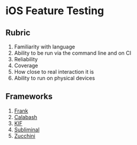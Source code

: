 # iOS Feature Testing

## Rubric

1. Familiarity with language
1. Ability to be run via the command line and on CI
1. Reliability
1. Coverage
1. How close to real interaction it is
1. Ability to run on physical devices

## Frameworks

1. [Frank](http://www.testingwithfrank.com)
1. [Calabash](https://github.com/calabash/calabash-ios)
1. [KIF](https://github.com/kif-framework/KIF)
1. [Subliminal](https://github.com/inkling/Subliminal)
1. [Zucchini](http://www.zucchiniframework.org)